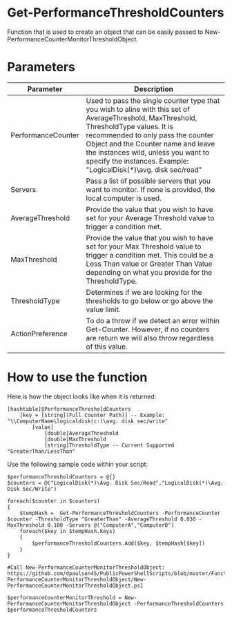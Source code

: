 # Get-PerformanceThresholdCounters
Function that is used to create an object that can be easily passed to New-PerformanceCounterMonitorThresholdObject. 

# Parameters 

Parameter | Description
----------|-------------
PerformanceCounter | Used to pass the single counter type that you wish to aline with this set of AverageThreshold, MaxThreshold, ThresholdType values. It is recommended to only pass the counter Object and the Counter name and leave the instances wild, unless you want to specify the instances. Example: "LogicalDisk(*)\avg. disk sec/read"
Servers | Pass a list of possible servers that you want to monitor. If none is provided, the local computer is used. 
AverageThreshold | Provide the value that you wish to have set for your Average Threshold value to trigger a condition met. 
MaxThreshold | Provide the value that you wish to have set for your Max Threshold value to trigger a condition met. This could be a Less Than value or Greater Than Value depending on what you provide for the ThresholdType.
ThresholdType | Determines if we are looking for the thresholds to go below or go above the value limit. 
ActionPreference | To do a throw if we detect an error within Get-Counter. However, if no counters are return we will also throw regardless of this value. 

# How to use the function

Here is how the object looks like when it is returned: 

```
[hashtable]$PerformanceThresholdCounters
    [key = [string](Full Counter Path)] -- Example: "\\ComputerName\logicaldisk(c:)\avg. disk sec/write" 
        [value]
            [double]AverageThreshold
            [double]MaxThreshold
            [string]ThresholdType -- Current Supported "GreaterThan/LessThan"
```

Use the following sample code within your script: 

```
$performanceThresholdCounters = @{}
$counters = @("LogicalDisk(*)\Avg. Disk Sec/Read","LogicalDisk(*)\Avg. Disk Sec/Write")

foreach($counter in $counters)
{
    $tempHash =  Get-PerformanceThresholdCounters -PerformanceCounter $counter -ThresholdType "GreaterThan" -AverageThreshold 0.030 -MaxThreshold 0.100 -Servers @("ComputerA","ComputerB")
    foreach($key in $tempHash.Keys)
    {
        $performanceThresholdCounters.Add($key, $tempHash[$key])
    }
}

#Call New-PerformanceCounterMonitorThresholdObject: https://github.com/dpaulson45/PublicPowerShellScripts/blob/master/Functions/New-PerformanceCounterMonitorThresholdObject/New-PerformanceCounterMonitorThresholdObject.ps1

$performanceCounterMonitorThreshold = New-PerformanceCounterMonitorThresholdObject -PerformanceThresholdCounters $performanceThresholdCounters 
```